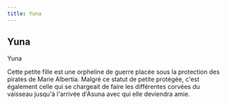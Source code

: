 ```yaml
---
title: Yuna
---
```


Yuna
----

Yuna


Cette petite fille est une orpheline de guerre placée sous la protection des pirates de Marie Albertia. Malgré ce statut de petite protégée, c'est également celle qui se chargeait de faire les différentes corvées du vaisseau jusqu'à l'arrivée d'Asuna avec qui elle deviendra amie.

